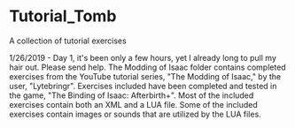 # Tutorial_Tomb
A collection of tutorial exercises

1/26/2019 - Day 1, it's been only a few hours, yet I already long to pull my hair out. Please send help.
	The Modding of Isaac folder contains completed exercises from the YouTube tutorial series, "The Modding of Isaac," by the user, "Lytebringr".
	Exercises included have been completed and tested in the game, "The Binding of Isaac: Afterbirth+".
	Most of the included exercises contain both an XML and a LUA file.
	Some of the included exercises contain images or sounds that are utilized by the LUA files.